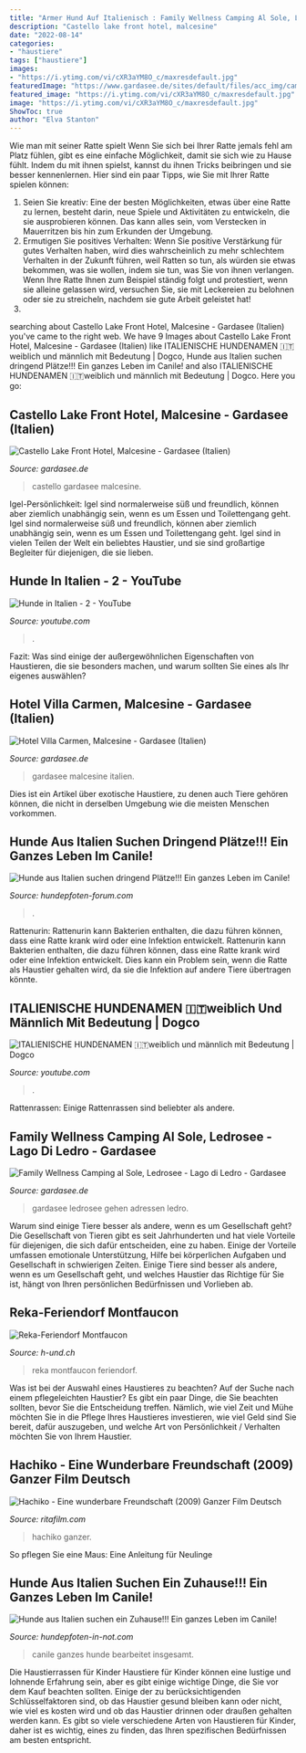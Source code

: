 ```yaml
---
title: "Armer Hund Auf Italienisch : Family Wellness Camping Al Sole, Ledrosee"
description: "Castello lake front hotel, malcesine"
date: "2022-08-14"
categories:
- "haustiere"
tags: ["haustiere"]
images:
- "https://i.ytimg.com/vi/cXR3aYM8O_c/maxresdefault.jpg"
featuredImage: "https://www.gardasee.de/sites/default/files/acc_img/camping-al-sole-family-wellness_16079413291.jpg"
featured_image: "https://i.ytimg.com/vi/cXR3aYM8O_c/maxresdefault.jpg"
image: "https://i.ytimg.com/vi/cXR3aYM8O_c/maxresdefault.jpg"
ShowToc: true
author: "Elva Stanton"
---
```



Wie man mit seiner Ratte spielt
Wenn Sie sich bei Ihrer Ratte jemals fehl am Platz fühlen, gibt es eine einfache Möglichkeit, damit sie sich wie zu Hause fühlt. Indem du mit ihnen spielst, kannst du ihnen Tricks beibringen und sie besser kennenlernen. Hier sind ein paar Tipps, wie Sie mit Ihrer Ratte spielen können:
1. Seien Sie kreativ: Eine der besten Möglichkeiten, etwas über eine Ratte zu lernen, besteht darin, neue Spiele und Aktivitäten zu entwickeln, die sie ausprobieren können. Das kann alles sein, vom Verstecken in Mauerritzen bis hin zum Erkunden der Umgebung.
2. Ermutigen Sie positives Verhalten: Wenn Sie positive Verstärkung für gutes Verhalten haben, wird dies wahrscheinlich zu mehr schlechtem Verhalten in der Zukunft führen, weil Ratten so tun, als würden sie etwas bekommen, was sie wollen, indem sie tun, was Sie von ihnen verlangen. Wenn Ihre Ratte Ihnen zum Beispiel ständig folgt und protestiert, wenn sie alleine gelassen wird, versuchen Sie, sie mit Leckereien zu belohnen oder sie zu streicheln, nachdem sie gute Arbeit geleistet hat!
3.

	

		
searching about Castello Lake Front Hotel, Malcesine - Gardasee (Italien) you've came to the right web. We have 9 Images about Castello Lake Front Hotel, Malcesine - Gardasee (Italien) like ITALIENISCHE HUNDENAMEN 🇮🇹weiblich und männlich mit Bedeutung | Dogco, Hunde aus Italien suchen dringend Plätze!!! Ein ganzes Leben im Canile! and also ITALIENISCHE HUNDENAMEN 🇮🇹weiblich und männlich mit Bedeutung | Dogco. Here you go:
		
    
## Castello Lake Front Hotel, Malcesine - Gardasee (Italien)

<img loading=lazy src="https://www.gardasee.de/sites/default/files/acc_img/hotel-castello-lake-front_16061327281.jpg" onerror="this.onerror=null;this.src='https://tse3.mm.bing.net/th?id=OIP.IlvOZx-pQ_ufH9rd1x2AowHaE8&amp;pid=15.1';" alt="Castello Lake Front Hotel, Malcesine - Gardasee (Italien)">

_Source: gardasee.de_

>castello gardasee malcesine. 

	

Igel-Persönlichkeit: Igel sind normalerweise süß und freundlich, können aber ziemlich unabhängig sein, wenn es um Essen und Toilettengang geht.
Igel sind normalerweise süß und freundlich, können aber ziemlich unabhängig sein, wenn es um Essen und Toilettengang geht. Igel sind in vielen Teilen der Welt ein beliebtes Haustier, und sie sind großartige Begleiter für diejenigen, die sie lieben.

    
## Hunde In Italien - 2 - YouTube

<img loading=lazy src="https://i.ytimg.com/vi/cXR3aYM8O_c/maxresdefault.jpg" onerror="this.onerror=null;this.src='https://tse2.mm.bing.net/th?id=OIP.GYNQLCbGDuE1IH4W-HGWAAHaEK&amp;pid=15.1';" alt="Hunde in Italien - 2 - YouTube">

_Source: youtube.com_

>. 

	

Fazit: Was sind einige der außergewöhnlichen Eigenschaften von Haustieren, die sie besonders machen, und warum sollten Sie eines als Ihr eigenes auswählen?

    
## Hotel Villa Carmen, Malcesine - Gardasee (Italien)

<img loading=lazy src="https://www.gardasee.de/sites/default/files/acc_img/lake-front-hotel-villa-carmen_16085657232.jpg" onerror="this.onerror=null;this.src='https://tse2.mm.bing.net/th?id=OIP.V2op1BorJkipoSopgTsaPAHaE8&amp;pid=15.1';" alt="Hotel Villa Carmen, Malcesine - Gardasee (Italien)">

_Source: gardasee.de_

>gardasee malcesine italien. 

	

Dies ist ein Artikel über exotische Haustiere, zu denen auch Tiere gehören können, die nicht in derselben Umgebung wie die meisten Menschen vorkommen.

    
## Hunde Aus Italien Suchen Dringend Plätze!!! Ein Ganzes Leben Im Canile!

<img loading=lazy src="https://2img.net/h/up.picr.de/8900047ylq.jpg" onerror="this.onerror=null;this.src='https://tse2.mm.bing.net/th?id=OIP.Rj4S7ONzrKuMdfxINBK88AAAAA&amp;pid=15.1';" alt="Hunde aus Italien suchen dringend Plätze!!! Ein ganzes Leben im Canile!">

_Source: hundepfoten-forum.com_

>. 

	

Rattenurin: Rattenurin kann Bakterien enthalten, die dazu führen können, dass eine Ratte krank wird oder eine Infektion entwickelt.
Rattenurin kann Bakterien enthalten, die dazu führen können, dass eine Ratte krank wird oder eine Infektion entwickelt. Dies kann ein Problem sein, wenn die Ratte als Haustier gehalten wird, da sie die Infektion auf andere Tiere übertragen könnte.

    
## ITALIENISCHE HUNDENAMEN 🇮🇹weiblich Und Männlich Mit Bedeutung | Dogco

<img loading=lazy src="https://i.ytimg.com/vi/7E9Fp9GjHhQ/maxresdefault.jpg" onerror="this.onerror=null;this.src='https://tse4.mm.bing.net/th?id=OIP.qSSxUXnDpEh3Q0iGaHUkKwHaEK&amp;pid=15.1';" alt="ITALIENISCHE HUNDENAMEN 🇮🇹weiblich und männlich mit Bedeutung | Dogco">

_Source: youtube.com_

>. 

	

Rattenrassen: Einige Rattenrassen sind beliebter als andere.

    
## Family Wellness Camping Al Sole, Ledrosee - Lago Di Ledro - Gardasee

<img loading=lazy src="https://www.gardasee.de/sites/default/files/acc_img/camping-al-sole-family-wellness_16079413291.jpg" onerror="this.onerror=null;this.src='https://tse4.mm.bing.net/th?id=OIP.pXZgjzziOisiwasyNTu5EAHaE8&amp;pid=15.1';" alt="Family Wellness Camping al Sole, Ledrosee - Lago di Ledro - Gardasee">

_Source: gardasee.de_

>gardasee ledrosee gehen adressen ledro. 

	

Warum sind einige Tiere besser als andere, wenn es um Gesellschaft geht?
Die Gesellschaft von Tieren gibt es seit Jahrhunderten und hat viele Vorteile für diejenigen, die sich dafür entscheiden, eine zu haben. Einige der Vorteile umfassen emotionale Unterstützung, Hilfe bei körperlichen Aufgaben und Gesellschaft in schwierigen Zeiten. Einige Tiere sind besser als andere, wenn es um Gesellschaft geht, und welches Haustier das Richtige für Sie ist, hängt von Ihren persönlichen Bedürfnissen und Vorlieben ab.

    
## Reka-Feriendorf Montfaucon

<img loading=lazy src="https://h-und.ch/default-wAssets/img/reka-ferien/schweiz/reka-feriendorf-montfaucon/Montfaucon_so.jpg" onerror="this.onerror=null;this.src='https://tse3.mm.bing.net/th?id=OIP.Yn3DjakC3C53CDZ4CTvEkAHaFF&amp;pid=15.1';" alt="Reka-Feriendorf Montfaucon">

_Source: h-und.ch_

>reka montfaucon feriendorf. 

	

Was ist bei der Auswahl eines Haustieres zu beachten?
Auf der Suche nach einem pflegeleichten Haustier? Es gibt ein paar Dinge, die Sie beachten sollten, bevor Sie die Entscheidung treffen. Nämlich, wie viel Zeit und Mühe möchten Sie in die Pflege Ihres Haustieres investieren, wie viel Geld sind Sie bereit, dafür auszugeben, und welche Art von Persönlichkeit / Verhalten möchten Sie von Ihrem Haustier.

    
## Hachiko - Eine Wunderbare Freundschaft (2009) Ganzer Film Deutsch

<img loading=lazy src="http://image.tmdb.org/t/p/original/lTUyl098IFF1ng022ul6994d5RW.jpg" onerror="this.onerror=null;this.src='https://tse3.mm.bing.net/th?id=OIP.OkhsHEDw9tAK1LVRooMRKgHaLH&amp;pid=15.1';" alt="Hachiko - Eine wunderbare Freundschaft (2009) Ganzer Film Deutsch">

_Source: ritafilm.com_

>hachiko ganzer. 

	

So pflegen Sie eine Maus: Eine Anleitung für Neulinge

    
## Hunde Aus Italien Suchen Ein Zuhause!!! Ein Ganzes Leben Im Canile!

<img loading=lazy src="http://up.picr.de/14250092xz.jpg" onerror="this.onerror=null;this.src='https://tse2.mm.bing.net/th?id=OIP.NaRQ9a2gIDgCCupTD2MW1QHaFj&amp;pid=15.1';" alt="Hunde aus Italien suchen ein Zuhause!!! Ein ganzes Leben im Canile!">

_Source: hundepfoten-in-not.com_

>canile ganzes hunde bearbeitet insgesamt. 

	

Die Haustierrassen für Kinder
Haustiere für Kinder können eine lustige und lohnende Erfahrung sein, aber es gibt einige wichtige Dinge, die Sie vor dem Kauf beachten sollten. Einige der zu berücksichtigenden Schlüsselfaktoren sind, ob das Haustier gesund bleiben kann oder nicht, wie viel es kosten wird und ob das Haustier drinnen oder draußen gehalten werden kann. Es gibt so viele verschiedene Arten von Haustieren für Kinder, daher ist es wichtig, eines zu finden, das Ihren spezifischen Bedürfnissen am besten entspricht.

